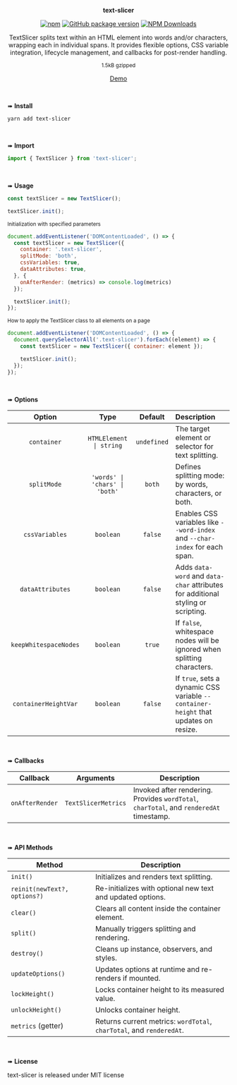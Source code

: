 <p align="center"><strong>text-slicer</strong></p>

<div align="center">

[![npm](https://img.shields.io/npm/v/text-slicer.svg?colorB=brightgreen)](https://www.npmjs.com/package/text-slicer)
[![GitHub package version](https://img.shields.io/github/package-json/v/ux-ui-pro/text-slicer.svg)](https://github.com/ux-ui-pro/text-slicer)
[![NPM Downloads](https://img.shields.io/npm/dm/text-slicer.svg?style=flat)](https://www.npmjs.org/package/text-slicer)

</div>

<p align="center">TextSlicer splits text within an HTML element into words and/or characters, wrapping each in individual spans. It provides flexible options, CSS variable integration, lifecycle management, and callbacks for post-render handling.</p>
<p align="center"><sup>1.5kB gzipped</sup></p>
<p align="center"><a href="https://codepen.io/ux-ui/full/vYMoGoG">Demo</a></p>
<br>

➠ **Install**

```console
yarn add text-slicer
```
<br>

➠ **Import**

```javascript
import { TextSlicer } from 'text-slicer';
```
<br>

➠ **Usage**

```javascript
const textSlicer = new TextSlicer();

textSlicer.init();
```

<sub>Initialization with specified parameters</sub>
```javascript
document.addEventListener('DOMContentLoaded', () => {
  const textSlicer = new TextSlicer({
    container: '.text-slicer',
    splitMode: 'both',
    cssVariables: true,
    dataAttributes: true,
  }, {
    onAfterRender: (metrics) => console.log(metrics)
  });

  textSlicer.init();
});
```

<sub>How to apply the TextSlicer class to all elements on a page</sub>
```javascript
document.addEventListener('DOMContentLoaded', () => {
  document.querySelectorAll('.text-slicer').forEach((element) => {
    const textSlicer = new TextSlicer({ container: element });

    textSlicer.init();
  });
});
```
<br>

➠ **Options**

|        Option        |          Type           |   Default    | Description                                                                                                                                              |
|:--------------------:|:-----------------------:|:------------:|:---------------------------------------------------------------------------------------------------------------------------------------------------------|
|      `container`     | `HTMLElement \| string` | `undefined`  | The target element or selector for text splitting.                                                                                                       |
|      `splitMode`     |   `'words' \| 'chars' \| 'both'`   |   `both`     | Defines splitting mode: by words, characters, or both.                                                                                                   |
|    `cssVariables`    |        `boolean`        |   `false`    | Enables CSS variables like `--word-index` and `--char-index` for each span.                                                                               |
|   `dataAttributes`   |        `boolean`        |   `false`    | Adds `data-word` and `data-char` attributes for additional styling or scripting.                                                                          |
| `keepWhitespaceNodes`|        `boolean`        |    `true`    | If `false`, whitespace nodes will be ignored when splitting characters.                                                                                  |
| `containerHeightVar` |        `boolean`        |   `false`    | If `true`, sets a dynamic CSS variable `--container-height` that updates on resize.                                                                       |

<br>

➠ **Callbacks**

| Callback        | Arguments             | Description                                                                                             |
|-----------------|-----------------------|---------------------------------------------------------------------------------------------------------|
| `onAfterRender` | `TextSlicerMetrics`   | Invoked after rendering. Provides `wordTotal`, `charTotal`, and `renderedAt` timestamp.                  |

<br>

➠ **API Methods**

| Method            | Description                                                                                      |
|-------------------|--------------------------------------------------------------------------------------------------|
| `init()`          | Initializes and renders text splitting.                                                          |
| `reinit(newText?, options?)` | Re-initializes with optional new text and updated options.                              |
| `clear()`         | Clears all content inside the container element.                                                  |
| `split()`         | Manually triggers splitting and rendering.                                                        |
| `destroy()`       | Cleans up instance, observers, and styles.                                                        |
| `updateOptions()` | Updates options at runtime and re-renders if mounted.                                             |
| `lockHeight()`    | Locks container height to its measured value.                                                     |
| `unlockHeight()`  | Unlocks container height.                                                                         |
| `metrics` (getter)| Returns current metrics: `wordTotal`, `charTotal`, and `renderedAt`.                              |

<br>

➠ **License**

text-slicer is released under MIT license
